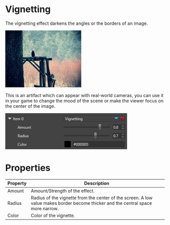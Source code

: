 # Vignetting

The vignetting effect darkens the angles or the borders of an image.

![media/8327874146_c17f7e2c94_m.jpg](media/8327874146_c17f7e2c94_m.jpg) 

This is an artifact which can appear with real-world cameras, you can use it in your game to change the mood of the scene or make the viewer focus on the center of the image.

![media/vignetting-2.png](media/vignetting-2.png) 

# Properties

| Property | Description                                                                                                                      |
| -------- | -------------------------------------------------------------------------------------------------------------------------------- |
| Amount   | Amount/Strength of the effect.                                                                                                   |
| Radius   | Radius of the vignette from the center of the screen. A low value makes border become thicker and the central space more narrow. |
| Color    | Color of the vignette.                                                                                                           |


